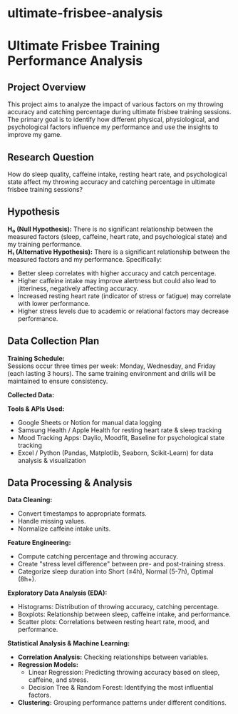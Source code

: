 # ultimate-frisbee-analysis
# Ultimate Frisbee Training Performance Analysis

## Project Overview
This project aims to analyze the impact of various factors on my throwing accuracy and catching percentage during ultimate frisbee training sessions. The primary goal is to identify how different physical, physiological, and psychological factors influence my performance and use the insights to improve my game.

## Research Question
How do sleep quality, caffeine intake, resting heart rate, and psychological state affect my throwing accuracy and catching percentage in ultimate frisbee training sessions?

## Hypothesis
**H₀ (Null Hypothesis):** There is no significant relationship between the measured factors (sleep, caffeine, heart rate, and psychological state) and my training performance.  
**H₁ (Alternative Hypothesis):** There is a significant relationship between the measured factors and my performance. Specifically:
- Better sleep correlates with higher accuracy and catch percentage.
- Higher caffeine intake may improve alertness but could also lead to jitteriness, negatively affecting accuracy.
- Increased resting heart rate (indicator of stress or fatigue) may correlate with lower performance.
- Higher stress levels due to academic or relational factors may decrease performance.

## Data Collection Plan

**Training Schedule:**  
Sessions occur three times per week: Monday, Wednesday, and Friday (each lasting 3 hours). The same training environment and drills will be maintained to ensure consistency.

**Collected Data:**

**Tools & APIs Used:**
- Google Sheets or Notion for manual data logging
- Samsung Health / Apple Health for resting heart rate & sleep tracking
- Mood Tracking Apps: Daylio, Moodfit, Baseline for psychological state tracking
- Excel / Python (Pandas, Matplotlib, Seaborn, Scikit-Learn) for data analysis & visualization

## Data Processing & Analysis

**Data Cleaning:**
- Convert timestamps to appropriate formats.
- Handle missing values.
- Normalize caffeine intake units.

**Feature Engineering:**
- Compute catching percentage and throwing accuracy.
- Create "stress level difference" between pre- and post-training stress.
- Categorize sleep duration into Short (≤4h), Normal (5-7h), Optimal (8h+).

**Exploratory Data Analysis (EDA):**
- Histograms: Distribution of throwing accuracy, catching percentage.
- Boxplots: Relationship between sleep, caffeine intake, and performance.
- Scatter plots: Correlations between resting heart rate, mood, and performance.

**Statistical Analysis & Machine Learning:**
- **Correlation Analysis:** Checking relationships between variables.
- **Regression Models:**
  - Linear Regression: Predicting throwing accuracy based on sleep, caffeine, and stress.
  - Decision Tree & Random Forest: Identifying the most influential factors.
- **Clustering:** Grouping performance patterns under different conditions.
